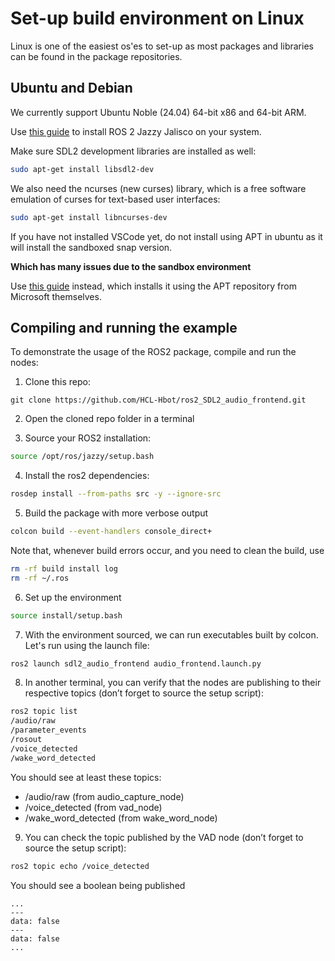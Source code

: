 # Set-up build environment on Linux

Linux is one of the easiest os'es to set-up as most packages and libraries can be found in the package repositories.

## Ubuntu and Debian

We currently support Ubuntu Noble (24.04) 64-bit x86 and 64-bit ARM.

Use [this guide](https://docs.ros.org/en/jazzy/Installation/Ubuntu-Install-Debians.html) to install ROS 2 Jazzy Jalisco on your system.

Make sure SDL2 development libraries are installed as well:

```bash
sudo apt-get install libsdl2-dev
```

We also need the ncurses (new curses) library, which is a free software emulation of curses for text-based user interfaces:
```bash
sudo apt-get install libncurses-dev
```

If you have not installed VSCode yet, do not install using APT in ubuntu as it will install the sandboxed snap version.

**Which has many issues due to the sandbox environment**

Use [this guide](https://code.visualstudio.com/docs/setup/linux) instead, which installs it using the APT repository from Microsoft themselves.


## Compiling and running the example

To demonstrate the usage of the ROS2 package, compile and run the nodes:

1. Clone this repo:
```
git clone https://github.com/HCL-Hbot/ros2_SDL2_audio_frontend.git
```

2. Open the cloned repo folder in a terminal


3. Source your ROS2 installation:

```bash
source /opt/ros/jazzy/setup.bash
```

4. Install the ros2 dependencies:
```bash
rosdep install --from-paths src -y --ignore-src
```

5. Build the package with more verbose output

```bash
colcon build --event-handlers console_direct+
```

Note that, whenever build errors occur, and you need to clean the build, use

```bash
rm -rf build install log
rm -rf ~/.ros
```

6. Set up the environment

```bash
source install/setup.bash
```

7. With the environment sourced, we can run executables built by colcon. Let's run using the launch file:

```bash
ros2 launch sdl2_audio_frontend audio_frontend.launch.py
```

8. In another terminal, you can verify that the nodes are publishing to their respective topics (don’t forget to source the setup script):
```bash
ros2 topic list
/audio/raw
/parameter_events
/rosout
/voice_detected
/wake_word_detected
```
You should see at least these topics:
- /audio/raw (from audio_capture_node)
- /voice_detected (from vad_node)
- /wake_word_detected (from wake_word_node)

9. You can check the topic published by the VAD node (don’t forget to source the setup script):
```bash
ros2 topic echo /voice_detected
```

You should see a boolean being published
```
...
---
data: false
---
data: false
...
```
